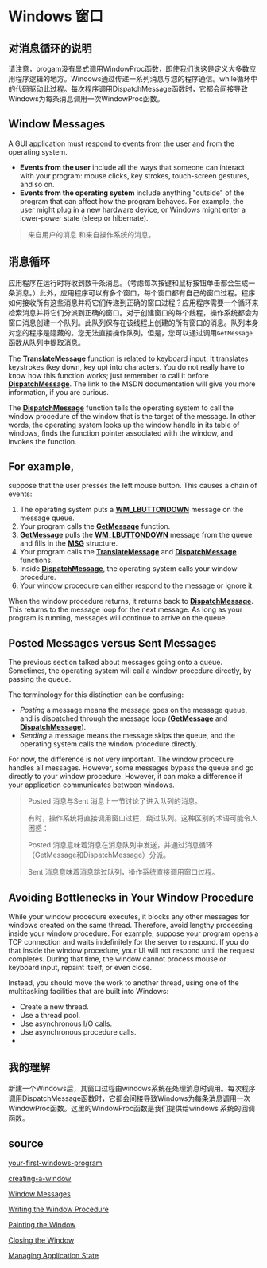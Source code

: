 # Windows 窗口

## 对消息循环的说明

请注意，progam没有显式调用WindowProc函数，即使我们说这是定义大多数应用程序逻辑的地方。Windows通过传递一系列消息与您的程序通信。while循环中的代码驱动此过程。每次程序调用DispatchMessage函数时，它都会间接导致Windows为每条消息调用一次WindowProc函数。



##  Window Messages

A GUI application must respond to events from the user and from the operating system.

- **Events from the user** include all the ways that someone can interact with your program: mouse clicks, key strokes, touch-screen gestures, and so on.
- **Events from the operating system** include anything "outside" of the program that can affect how the program behaves. For example, the user might plug in a new hardware device, or Windows might enter a lower-power state (sleep or hibernate).

> 来自用户的消息 和来自操作系统的消息。

## 消息循环

应用程序在运行时将收到数千条消息。（考虑每次按键和鼠标按钮单击都会生成一条消息。）此外，应用程序可以有多个窗口，每个窗口都有自己的窗口过程。程序如何接收所有这些消息并将它们传递到正确的窗口过程？应用程序需要一个循环来检索消息并将它们分派到正确的窗口。对于创建窗口的每个线程，操作系统都会为窗口消息创建一个队列。此队列保存在该线程上创建的所有窗口的消息。队列本身对您的程序是隐藏的。您无法直接操作队列。但是，您可以通过调用`GetMessage`函数从队列中提取消息。



The [**TranslateMessage**](https://docs.microsoft.com/windows/desktop/api/winuser/nf-winuser-translatemessage) function is related to keyboard input. It translates keystrokes (key down, key up) into characters. You do not really have to know how this function works; just remember to call it before [**DispatchMessage**](https://docs.microsoft.com/windows/desktop/api/winuser/nf-winuser-dispatchmessage). The link to the MSDN documentation will give you more information, if you are curious.

The [**DispatchMessage**](https://docs.microsoft.com/windows/desktop/api/winuser/nf-winuser-dispatchmessage) function tells the operating system to call the window procedure of the window that is the target of the message. In other words, the operating system looks up the window handle in its table of windows, finds the function pointer associated with the window, and invokes the function.



## For example, 

suppose that the user presses the left mouse button. This causes a chain of events:

1. The operating system puts a [**WM_LBUTTONDOWN**](https://docs.microsoft.com/windows/desktop/inputdev/wm-lbuttondown) message on the message queue.
2. Your program calls the [**GetMessage**](https://docs.microsoft.com/windows/desktop/api/winuser/nf-winuser-getmessage) function.
3. [**GetMessage**](https://docs.microsoft.com/windows/desktop/api/winuser/nf-winuser-getmessage) pulls the [**WM_LBUTTONDOWN**](https://docs.microsoft.com/windows/desktop/inputdev/wm-lbuttondown) message from the queue and fills in the [**MSG**](https://docs.microsoft.com/windows/desktop/api/winuser/ns-winuser-tagmsg) structure.
4. Your program calls the [**TranslateMessage**](https://docs.microsoft.com/windows/desktop/api/winuser/nf-winuser-translatemessage) and [**DispatchMessage**](https://docs.microsoft.com/windows/desktop/api/winuser/nf-winuser-dispatchmessage) functions.
5. Inside [**DispatchMessage**](https://docs.microsoft.com/windows/desktop/api/winuser/nf-winuser-dispatchmessage), the operating system calls your window procedure.
6. Your window procedure can either respond to the message or ignore it.

When the window procedure returns, it returns back to [**DispatchMessage**](https://docs.microsoft.com/windows/desktop/api/winuser/nf-winuser-dispatchmessage). This returns to the message loop for the next message. As long as your program is running, messages will continue to arrive on the queue.

## Posted Messages versus Sent Messages

The previous section talked about messages going onto a queue. Sometimes, the operating system will call a window procedure directly, by passing the queue.

The terminology for this distinction can be confusing:

- *Posting* a message means the message goes on the message queue, and is dispatched through the message loop ([**GetMessage**](https://docs.microsoft.com/windows/desktop/api/winuser/nf-winuser-getmessage) and [**DispatchMessage**](https://docs.microsoft.com/windows/desktop/api/winuser/nf-winuser-dispatchmessage)).
- *Sending* a message means the message skips the queue, and the operating system calls the window procedure directly.

For now, the difference is not very important. The window procedure handles all messages. However, some messages bypass the queue and go directly to your window procedure. However, it can make a difference if your application communicates between windows. 

> Posted 消息与Sent 消息上一节讨论了进入队列的消息。
>
> 有时，操作系统将直接调用窗口过程，绕过队列。这种区别的术语可能令人困惑：
>
> Posted 消息意味着消息在消息队列中发送，并通过消息循环（GetMessage和DispatchMessage）分派。
>
> Sent 消息意味着消息跳过队列，操作系统直接调用窗口过程。



## Avoiding Bottlenecks in Your Window Procedure

While your window procedure executes, it blocks any other messages for windows created on the same thread. Therefore, avoid lengthy processing inside your window procedure. For example, suppose your program opens a TCP connection and waits indefinitely for the server to respond. If you do that inside the window procedure, your UI will not respond until the request completes. During that time, the window cannot process mouse or keyboard input, repaint itself, or even close.

Instead, you should move the work to another thread, using one of the multitasking facilities that are built into Windows:

- Create a new thread.
- Use a thread pool.
- Use asynchronous I/O calls.
- Use asynchronous procedure calls.
- 

## 我的理解

新建一个Windows后，其窗口过程由windows系统在处理消息时调用。每次程序调用DispatchMessage函数时，它都会间接导致Windows为每条消息调用一次WindowProc函数。这里的WindowProc函数是我们提供给windows 系统的回调函数。

## source

[your-first-windows-program](https://docs.microsoft.com/en-us/windows/win32/learnwin32/your-first-windows-program)

[creating-a-window](https://docs.microsoft.com/en-us/windows/win32/learnwin32/creating-a-window)

[Window Messages](https://docs.microsoft.com/en-us/windows/win32/learnwin32/window-messages)

[Writing the Window Procedure](https://docs.microsoft.com/en-us/windows/win32/learnwin32/writing-the-window-procedure)

[Painting the Window](https://docs.microsoft.com/en-us/windows/win32/learnwin32/painting-the-window)

[Closing the Window](https://docs.microsoft.com/en-us/windows/win32/learnwin32/closing-the-window)

[Managing Application State](https://docs.microsoft.com/en-us/windows/win32/learnwin32/managing-application-state-)

